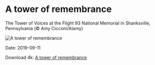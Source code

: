 # A tower of remembrance

The Tower of Voices at the Flight 93 National Memorial in Shanksville, Pennsylvania (© Amy Cicconi/Alamy)

![A tower of remembrance](https://bing.com/th?id=OHR.TowerofVoices_EN-US2297032194_UHD.jpg&rf=LaDigue_UHD.jpg&pid=hp&w=1024&h=576)

Date: 2019-09-11

Download 4k: [A tower of remembrance](https://bing.com/th?id=OHR.TowerofVoices_EN-US2297032194_UHD.jpg&rf=LaDigue_UHD.jpg&pid=hp&w=3840&h=2160)

